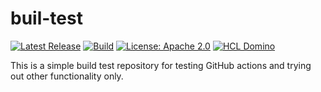 # buil-test


[![Latest Release](https://img.shields.io/github/v/release/nashcom/buil-test?label=release)](https://github.com/nashcom/buil-test/releases)
[![Build](https://github.com/nashcom/buil-test/actions/workflows/release.yml/badge.svg)](https://github.com/nashcom/buil-test/actions/workflows/release.yml)
[![License: Apache 2.0](https://img.shields.io/badge/license-Apache%202.0-blue.svg)](https://github.com/nashcom/buil-test/blob/main/LICENSE)
[![HCL Domino](https://img.shields.io/badge/HCL-Domino-ccaa00)](https://www.hcltechsw.com/domino)


This is a simple build test repository for testing GitHub actions and trying out other functionality only.


